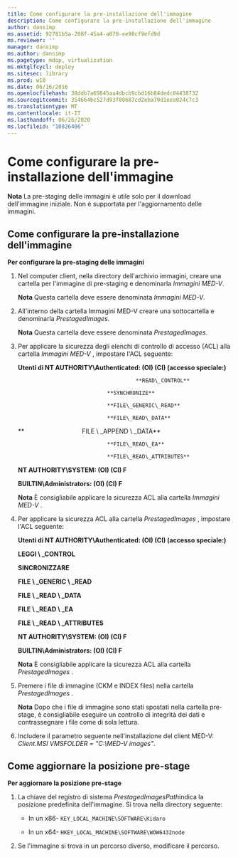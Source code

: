 ```yaml
---
title: Come configurare la pre-installazione dell'immagine
description: Come configurare la pre-installazione dell'immagine
author: dansimp
ms.assetid: 92781b5a-208f-45a4-a078-ee90cf9efd9d
ms.reviewer: ''
manager: dansimp
ms.author: dansimp
ms.pagetype: mdop, virtualization
ms.mktglfcycl: deploy
ms.sitesec: library
ms.prod: w10
ms.date: 06/16/2016
ms.openlocfilehash: 38ddb7a69845aa4dbcb9cbd16b84dedc04438732
ms.sourcegitcommit: 354664bc527d93f80687cd2eba70d1eea024c7c3
ms.translationtype: MT
ms.contentlocale: it-IT
ms.lasthandoff: 06/26/2020
ms.locfileid: "10826406"
---
```

# Come configurare la pre-installazione dell'immagine


**Nota**  La pre-staging delle immagini è utile solo per il download dell'immagine iniziale. Non è supportata per l'aggiornamento delle immagini.

 

## Come configurare la pre-installazione dell'immagine


**Per configurare la pre-staging delle immagini**

1.  Nel computer client, nella directory dell'archivio immagini, creare una cartella per l'immagine di pre-staging e denominarla *Immagini MED-V*.

    **Nota**  Questa cartella deve essere denominata *Immagini MED-V*.

     

2.  All'interno della cartella Immagini MED-V creare una sottocartella e denominarla *PrestagedImages*.

    **Nota**  Questa cartella deve essere denominata *PrestagedImages*.

     

3.  Per applicare la sicurezza degli elenchi di controllo di accesso (ACL) alla cartella *Immagini MED-V* , impostare l'ACL seguente:

    **Utenti di NT AUTHORITY\\Authenticated: (OI) (CI) (accesso speciale:)**

                                             **READ\_CONTROL**

                                    **SYNCHRONIZE**

                                    **FILE\_GENERIC\_READ**

                                    **FILE\_READ\_DATA**

    **                                 FILE \ _APPEND \ _DATA**

                                    **FILE\_READ\_EA**

                                    **FILE\_READ\_ATTRIBUTES**

    **NT AUTHORITY\\SYSTEM: (OI) (CI) F**

    **BUILTIN\\Administrators: (OI) (CI) F**

    **Nota**  È consigliabile applicare la sicurezza ACL alla cartella *Immagini MED-V* .

     

4.  Per applicare la sicurezza ACL alla cartella *PrestagedImages* , impostare l'ACL seguente:

    **Utenti di NT AUTHORITY\\Authenticated: (OI) (CI) (accesso speciale:)**

    **LEGGI \ _CONTROL**

    **SINCRONIZZARE**

    **FILE \ _GENERIC \ _READ**

    **FILE \ _READ \ _DATA**

    **FILE \ _READ \ _EA**

    **FILE \ _READ \ _ATTRIBUTES**

    **NT AUTHORITY\\SYSTEM: (OI) (CI) F**

    **BUILTIN\\Administrators: (OI) (CI) F**

    **Nota**  È consigliabile applicare la sicurezza ACL alla cartella *PrestagedImages* .

     

5.  Premere i file di immagine (CKM e INDEX files) nella cartella *PrestagedImages* .

    **Nota**  Dopo che i file di immagine sono stati spostati nella cartella pre-stage, è consigliabile eseguire un controllo di integrità dei dati e contrassegnare i file come di sola lettura.

     

6.  Includere il parametro seguente nell'installazione del client MED-V: *Client.MSI VMSFOLDER = "C:\\MED-V images"*.

## Come aggiornare la posizione pre-stage


**Per aggiornare la posizione pre-stage**

1.  La chiave del registro di sistema *PrestagedImagesPath*indica la posizione predefinita dell'immagine. Si trova nella directory seguente:

    -   In un x86- `KEY_LOCAL_MACHINE\SOFTWARE\Kidaro`

    -   In un x64- `HKEY_LOCAL_MACHINE\SOFTWARE\WOW6432node`

2.  Se l'immagine si trova in un percorso diverso, modificare il percorso.

 

 





